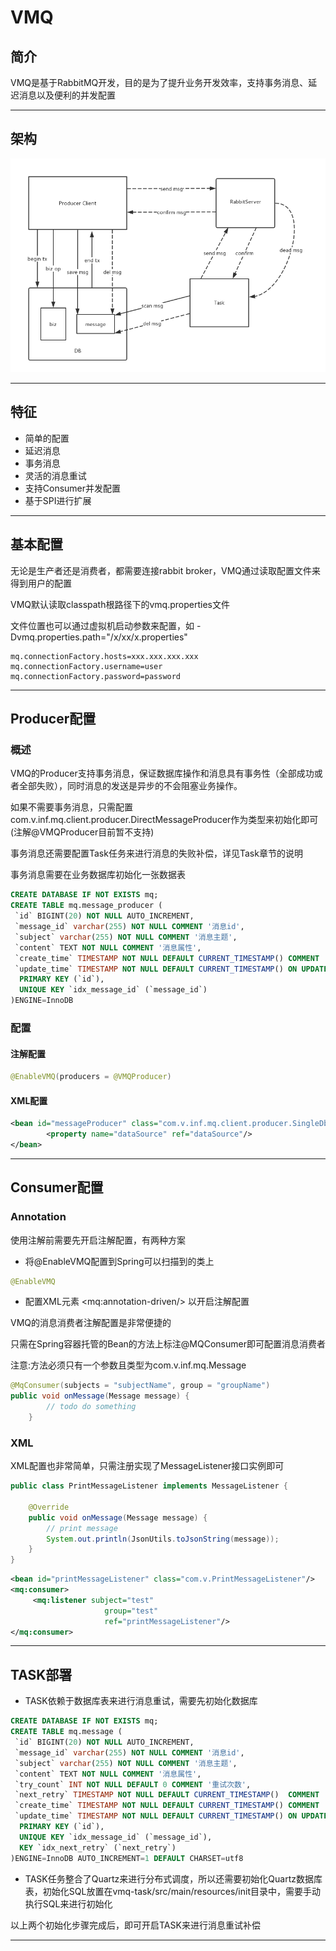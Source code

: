 # VMQ
## 简介
VMQ是基于RabbitMQ开发，目的是为了提升业务开发效率，支持事务消息、延迟消息以及便利的并发配置

---

## 架构
![image](https://github.com/silencerv/vmq/blob/master/docs/images/arch.png)

---

## 特征
* 简单的配置
* 延迟消息
* 事务消息
* 灵活的消息重试
* 支持Consumer并发配置
* 基于SPI进行扩展

---

## 基本配置
无论是生产者还是消费者，都需要连接rabbit broker，VMQ通过读取配置文件来得到用户的配置

VMQ默认读取classpath根路径下的vmq.properties文件

文件位置也可以通过虚拟机启动参数来配置，如 -Dvmq.properties.path="/x/xx/x.properties"

```properties
mq.connectionFactory.hosts=xxx.xxx.xxx.xxx
mq.connectionFactory.username=user
mq.connectionFactory.password=password
```

---

## Producer配置
### 概述
VMQ的Producer支持事务消息，保证数据库操作和消息具有事务性（全部成功或者全部失败），同时消息的发送是异步的不会阻塞业务操作。

如果不需要事务消息，只需配置com.v.inf.mq.client.producer.DirectMessageProducer作为类型来初始化即可(注解@VMQProducer目前暂不支持)

事务消息还需要配置Task任务来进行消息的失败补偿，详见Task章节的说明

事务消息需要在业务数据库初始化一张数据表
```sql
CREATE DATABASE IF NOT EXISTS mq;
CREATE TABLE mq.message_producer (
 `id` BIGINT(20) NOT NULL AUTO_INCREMENT,
 `message_id` varchar(255) NOT NULL COMMENT '消息id',
 `subject` varchar(255) NOT NULL COMMENT '消息主题',
 `content` TEXT NOT NULL COMMENT '消息属性',
 `create_time` TIMESTAMP NOT NULL DEFAULT CURRENT_TIMESTAMP() COMMENT '创建时间',
 `update_time` TIMESTAMP NOT NULL DEFAULT CURRENT_TIMESTAMP() ON UPDATE CURRENT_TIMESTAMP COMMENT '更新时间',
  PRIMARY KEY (`id`),
  UNIQUE KEY `idx_message_id` (`message_id`)
)ENGINE=InnoDB

```

### 配置
#### 注解配置
```java
@EnableVMQ(producers = @VMQProducer)
```
#### XML配置

```xml
<bean id="messageProducer" class="com.v.inf.mq.client.producer.SingleDbMessageProducer">
        <property name="dataSource" ref="dataSource"/>
</bean>
```

---

## Consumer配置
### Annotation
使用注解前需要先开启注解配置，有两种方案

* 将@EnableVMQ配置到Spring可以扫描到的类上
```java
@EnableVMQ
```
 
* 配置XML元素 &lt;mq:annotation-driven/> 以开启注解配置


VMQ的消息消费者注解配置是非常便捷的

只需在Spring容器托管的Bean的方法上标注@MQConsumer即可配置消息消费者

注意:方法必须只有一个参数且类型为com.v.inf.mq.Message

```java 
@MqConsumer(subjects = "subjectName", group = "groupName")
public void onMessage(Message message) {
        // todo do something
    }
```

### XML
XML配置也非常简单，只需注册实现了MessageListener接口实例即可

```java
public class PrintMessageListener implements MessageListener {

    @Override
    public void onMessage(Message message) {
        // print message
        System.out.println(JsonUtils.toJsonString(message));
    }
}

```

```xml
<bean id="printMessageListener" class="com.v.PrintMessageListener"/>
<mq:consumer>
     <mq:listener subject="test"
                     group="test"
                     ref="printMessageListener"/>
</mq:consumer>
```

---

## TASK部署
* TASK依赖于数据库表来进行消息重试，需要先初始化数据库
```sql
CREATE DATABASE IF NOT EXISTS mq;
CREATE TABLE mq.message (
 `id` BIGINT(20) NOT NULL AUTO_INCREMENT,
 `message_id` varchar(255) NOT NULL COMMENT '消息id',
 `subject` varchar(255) NOT NULL COMMENT '消息主题',
 `content` TEXT NOT NULL COMMENT '消息属性',
 `try_count` INT NOT NULL DEFAULT 0 COMMENT '重试次数',
 `next_retry` TIMESTAMP NOT NULL DEFAULT CURRENT_TIMESTAMP()  COMMENT '下次重试时间',
 `create_time` TIMESTAMP NOT NULL DEFAULT CURRENT_TIMESTAMP() COMMENT '创建时间',
 `update_time` TIMESTAMP NOT NULL DEFAULT CURRENT_TIMESTAMP() ON UPDATE CURRENT_TIMESTAMP COMMENT '更新时间',
  PRIMARY KEY (`id`),
  UNIQUE KEY `idx_message_id` (`message_id`),
  KEY `idx_next_retry` (`next_retry`)
)ENGINE=InnoDB AUTO_INCREMENT=1 DEFAULT CHARSET=utf8
```
* TASK任务整合了Quartz来进行分布式调度，所以还需要初始化Quartz数据库表，初始化SQL放置在vmq-task/src/main/resources/init目录中，需要手动执行SQL来进行初始化

以上两个初始化步骤完成后，即可开启TASK来进行消息重试补偿

---
